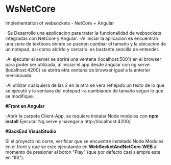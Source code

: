 # WsNetCore
Implementation of websockets - NetCore + Angular

-Se Desarrollo una applicacion para tratar la funcionalidad de websockets integradas con NetCore y Angular.
-Al iniciar la aplicacion es encuentran una serie de textboxs donde se pueden cambiar el tamaño y la ubicacion de un notepad, asi como abrirlo y cerrarlo. es bastante sencilla de entender.

-Al ejecutar el server se abrirá una ventana (localhost:5001) en el browser para poder ser utilizada, al iniciar el app desde angular con ng serve (localhost:4200) se abrira otra ventana
de browser igual a la anterior mencionada.

-Al utilizar cualquiera de las 2 en la otra se vera reflejado un texto de lo que se ejecutó y la ventana del notepad ira cambiando de tamaño segun lo que se modifique.

**#Front en Angular**

-Abrir la carpeta Client-App, se requiere instalar Node modules con **npm install**
Ejecutar Ng serve y navegar a http://localhost:4200/

**#BackEnd VisualStudio**

Si el proyecto no corre, verificar que se encuentre instalado Node Modules en el front y que se este ejecutando en **WebSocketAndNetCore.WEB** al momento de presionar el boton "Play" (que por defecto casi siempre este en "IIS").
